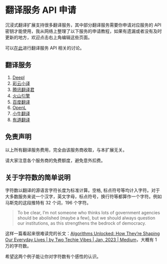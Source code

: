 # 翻译服务 API 申请

沉浸式翻译扩展支持很多翻译服务，其中部分翻译服务需要你申请对应服务的 API 密钥才能使用，我从网络上整理了以下服务的申请教程，如果有遗漏或者没有及时更新的地方，欢迎点击右上角编辑这些页面。

可以[在此](https://github.com/immersive-translate/immersive-translate/issues/137)进行翻译服务 API 相关的讨论。

## 翻译服务

1. [Deepl](./services/deepL.md)
2. [彩云小译](./services/caiyun.md)
3. [腾讯翻译君](./services/tencent.md)
4. [火山引擎](./services/volcano.md)
5. [百度翻译](./services/baidu.md)
6. [OpenL](./services/openL.md)
8. [小牛翻译](./services/niu.md)
7. [有道翻译](./services/youdao.md)

## 免责声明

以上所有翻译服务费用，完全由该服务商收取，与本扩展无关。

请大家注意各个服务商的免费额度，避免意外扣费。

## 关于字符数的简单说明

字符数以翻译的源语言字符长度为标准计算。空格, 标点符号等均计入字符。对于大多数服务来说一个汉字，英文字母，标点符号，换行符等都算作一个字符。例如马斯克的这段推特有 32 个词，196 个字符。

> To be clear, I’m not someone who thinks lots of government agencies should be abolished (maybe a few), but we should always question our institutions, as this strengthens the bedrock of democracy.

这样一篇看起来很难读完的长文：[Algorithms Unlocked: How They’re Shaping Our Everyday Lives | by Two Techie Vibes | Jan, 2023 | Medium](https://twotechievibes.medium.com/algorithms-unlocked-how-theyre-shaping-our-everyday-lives-6261fa1dbad)，大概有 1 万的字符数。

希望这两个例子能让你对字符数有个感性的认识。

